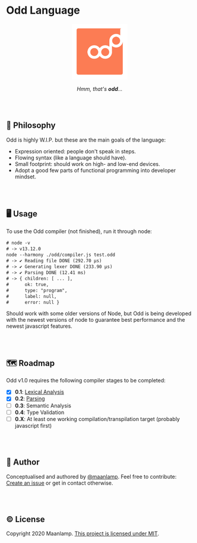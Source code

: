 # Odd Language

<div align="center">
<img src="./odd.svg" height="150" alt="An orange rectangle with rounded edges, with the word 'odd' written on it. The last 'd' is raised above the corpus height of the rest of the word.">

_Hmm, that's **odd**..._
</div>

<br/>
<br/>

## 🧠 Philosophy
Odd is highly W.I.P. but these are the main goals of the language:
- Expression oriented: people don't speak in steps.
- Flowing syntax (like a language should have).
- Small footprint: should work on high- and low-end devices.
- Adopt a good few parts of functional programming into developer mindset.

<br/>
<br/>

## 🖥️ Usage
To use the Odd compiler (not finished), run it through node:
```shell
# node -v
# -> v13.12.0
node --harmony ./odd/compiler.js test.odd
# -> ✔️ Reading file DONE (292.70 μs)
# -> ✔️ Generating lexer DONE (233.90 μs)
# -> ✔️ Parsing DONE (12.41 ms)
# -> { children: [ ... ],
#      ok: true,
#      type: "program",
#      label: null,
#      error: null }
```
Should work with some older versions of Node, but Odd is being developed with the newest versions of node to guarantee best performance and the newest javascript features.

<br/>
<br/>

## 🗺️ Roadmap
Odd v1.0 requires the following compiler stages to be completed:
- [x] **0.1**: [Lexical Analysis](odd/lexer.js)
- [x] **0.2**: [Parsing](odd/parser.js)
- [ ] **0.3**: Semantic Analysis
- [ ] **0.4**: Type Validation
- [ ] **0.X**: At least one working compilation/transpilation target (probably javascript first)

<br/>
<br/>

## 🤸 Author
Conceptualised and authored by [@maanlamp](https://github.com/maanlamp). Feel free to contribute: [Create an issue](https://github.com/oddlanguage/odd/issues/new) or get in contact otherwise.

<br/>
<br/>

## © License
Copyright 2020 Maanlamp.
[This project is licensed under MIT](./LICENSE.txt).